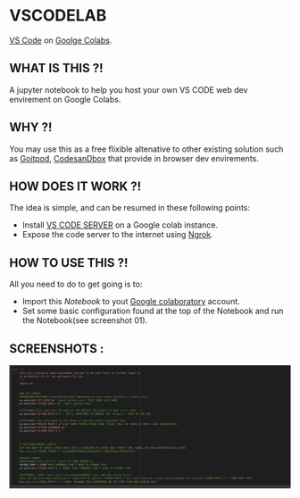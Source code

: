 # VSCODELAB
[VS Code](https://code.visualstudio.com/) on [Goolge Colabs](https://colab.research.google.com/).
## WHAT IS THIS ?!
A jupyter notebook to help you host your own VS CODE web dev envirement on Google Colabs.
## WHY ?!
You may use this as a free flixible altenative to other existing solution such as [Goitpod](https://gitpod.io/), [CodesanDbox](http://codesandbox.io/) that provide in browser dev envirements.
## HOW DOES IT WORK ?!
The idea is simple, and can be resumed in these following points:
* Install [VS CODE SERVER](https://github.com/cdr/code-server) on a Google colab instance.
* Expose the code server to the internet using [Ngrok](https://ngrok.com/).
## HOW TO USE THIS ?!
All you need to do to get going is to:
* Import this *Notebook* to yout [Google colaboratory](https://colab.research.google.com/) account.
* Set some basic configuration found at the top of the Notebook and run the Notebook(see screenshot 01).





## SCREENSHOTS :

![workspace config](/screen0.png "Notebook configuration")
